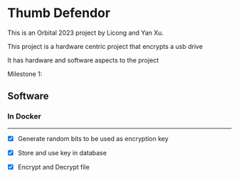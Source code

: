 # Thumb Defendor

This is an Orbital 2023 project by Licong and Yan Xu.

This project is a hardware centric project that encrypts a usb drive

It has hardware and software aspects to the project


Milestone 1:

<h2>Software</h2>

<h3>In Docker</h3>

----------

 - [X] Generate random bits to be used as encryption key
 - [X] Store and use key in database
 - [X] Encrypt and Decrypt file 

